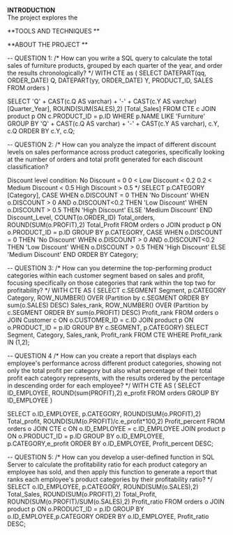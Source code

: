 **INTRODUCTION**  
The project explores the   

**TOOLS AND TECHNIQUES   ** 

**ABOUT THE PROJECT  ** 

-- QUESTION 1:
/* How can you write a SQL query to calculate the total sales of furniture products,
grouped by each quarter of the year, and order the results chronologically? */
WITH CTE as (
	SELECT DATEPART(qq, ORDER_DATE) Q, DATEPART(yy, ORDER_DATE) Y, PRODUCT_ID, SALES
	FROM orders
)

SELECT 
		'Q' + CAST(c.Q AS varchar) + '-' + CAST(c.Y AS varchar) [Quarter_Year],
		ROUND(SUM(SALES),2) [Total_Sales]
FROM CTE c
JOIN product p ON c.PRODUCT_ID = p.ID
WHERE p.NAME LIKE 'Furniture'
GROUP BY 'Q' + CAST(c.Q AS varchar) + '-' + CAST(c.Y AS varchar), c.Y, c.Q
ORDER BY c.Y, c.Q;

-- QUESTION 2:
/* How can you analyze the impact of different discount levels on sales performance across product categories, 
specifically looking at the number of orders and total profit generated for each discount classification?

Discount level condition:
No Discount = 0
0 < Low Discount < 0.2
0.2 < Medium Discount < 0.5
High Discount > 0.5 */
SELECT 
	p.CATEGORY [Category], 
	CASE WHEN o.DISCOUNT = 0 THEN 'No Discount'
		WHEN o.DISCOUNT > 0 AND o.DISCOUNT<0.2 THEN 'Low Discount'
		WHEN o.DISCOUNT > 0.5 THEN 'High Discount'
		ELSE 'Medium Discount' END Discount_Level,
	COUNT(o.ORDER_ID) Total_orders,
	ROUND(SUM(o.PROFIT),2) Total_Profit
FROM orders o
JOIN product p ON o.PRODUCT_ID = p.ID
GROUP BY p.CATEGORY,
	CASE WHEN o.DISCOUNT = 0 THEN 'No Discount'
		WHEN o.DISCOUNT > 0 AND o.DISCOUNT<0.2 THEN 'Low Discount'
		WHEN o.DISCOUNT > 0.5 THEN 'High Discount'
		ELSE 'Medium Discount' END
ORDER BY Category;

-- QUESTION 3:
/* How can you determine the top-performing product categories within each customer segment based on sales and profit, 
focusing specifically on those categories that rank within the top two for profitability? */
WITH CTE AS (
	SELECT 
		c.SEGMENT Segment, 
		p.CATEGORY Category,
		ROW_NUMBER() OVER (Partition by c.SEGMENT ORDER BY sum(o.SALES) DESC) Sales_rank,
		ROW_NUMBER() OVER (Partition by c.SEGMENT ORDER BY sum(o.PROFIT) DESC) Profit_rank
	FROM orders o
	JOIN Customer c ON o.CUSTOMER_ID = c.ID
	JOIN product p ON o.PRODUCT_ID = p.ID
	GROUP BY c.SEGMENT, p.CATEGORY) 
SELECT Segment, Category, Sales_rank, Profit_rank
FROM CTE
WHERE Profit_rank IN (1,2);

-- QUESTION 4
/*
How can you create a report that displays each employee's performance across different product categories, 
showing not only the total profit per category but also what percentage of 
their total profit each category represents, with the results ordered by the 
percentage in descending order for each employee?
*/
WITH CTE AS (
	SELECT ID_EMPLOYEE, ROUND(sum(PROFIT),2) e_profit
	FROM orders 
	GROUP BY ID_EMPLOYEE
	)

SELECT 
	o.ID_EMPLOYEE, p.CATEGORY,
	ROUND(SUM(o.PROFIT),2) Total_profit,
	ROUND(SUM(o.PROFIT)/c.e_profit*100,2) Profit_percent
FROM orders o
JOIN CTE c ON o.ID_EMPLOYEE = c.ID_EMPLOYEE
JOIN product p ON o.PRODUCT_ID = p.ID
GROUP BY o.ID_EMPLOYEE, p.CATEGORY,e_profit
ORDER BY o.ID_EMPLOYEE, Profit_percent DESC;


-- QUESTION 5:
/*
How can you develop a user-defined function in SQL Server 
to calculate the profitability ratio for each product category an employee has sold, 
and then apply this function to generate a report that 
ranks each employee's product categories by their profitability ratio?
*/
SELECT 
	o.ID_EMPLOYEE, 
	p.CATEGORY,
	ROUND(SUM(o.SALES),2) Total_Sales,
	ROUND(SUM(o.PROFIT),2) Total_Profit,
	ROUND(SUM(o.PROFIT)/SUM(o.SALES),2) Profit_ratio
FROM orders o
JOIN product p ON o.PRODUCT_ID = p.ID
GROUP BY o.ID_EMPLOYEE,p.CATEGORY
ORDER BY o.ID_EMPLOYEE, Profit_ratio DESC;


